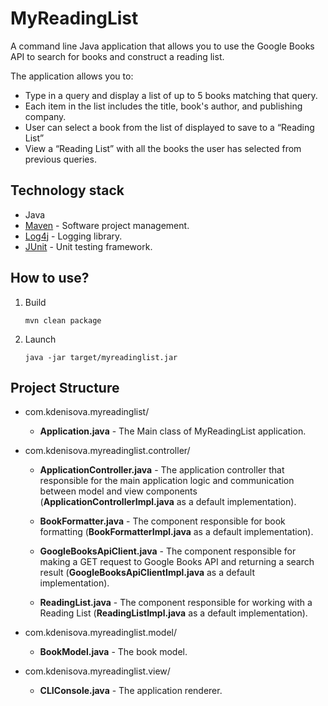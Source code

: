 # MyReadingList
A command line Java application that allows you to use the Google Books API to search for books and construct a reading list.

The application allows you to:

* Type in a query and display a list of up to 5 books matching that query.
* Each item in the list includes the title, book's author, and publishing company.
* User can select a book from the list of displayed to save to a “Reading List”
* View a “Reading List” with all the books the user has selected from previous queries.

## Technology stack
* Java
* [Maven](http://maven.apache.org) - Software project management.
* [Log4j](https://logging.apache.org/log4j/2.x/) - Logging library.
* [JUnit](https://junit.org/junit5/) - Unit testing framework.

## How to use?
1. Build

     `mvn clean package`

2. Launch
     
     `java -jar target/myreadinglist.jar`
     
## Project Structure
* com.kdenisova.myreadinglist/

  *  **Application.java** - The Main class of MyReadingList application.
  
* com.kdenisova.myreadinglist.controller/

  * **ApplicationController.java** - The application controller that responsible for the main application logic and communication between model and view components (**ApplicationControllerImpl.java** as a default implementation).

  * **BookFormatter.java** - The component responsible for book formatting (**BookFormatterImpl.java** as a default implementation).
  
  * **GoogleBooksApiClient.java** -  The component responsible for making a GET request to Google Books API and returning a search result  (**GoogleBooksApiClientImpl.java** as a default implementation).

  * **ReadingList.java** - The component responsible for working with a Reading List (**ReadingListImpl.java** as a default implementation).

* com.kdenisova.myreadinglist.model/
  
  * **BookModel.java** - The book model.

* com.kdenisova.myreadinglist.view/

  * **CLIConsole.java** - The application renderer.



